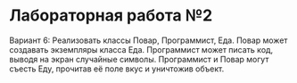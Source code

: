 # Лабораторная работа №2
Вариант 6: Реализовать классы Повар, Программист, Еда. Повар может создавать экземпляры класса Еда. Программист может писать код, выводя на экран случайные символы. Программист и Повар могут съесть Еду, прочитав её поле вкус и уничтожив объект.
